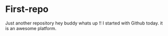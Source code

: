 # First-repo
Just another repository
hey buddy whats up !! I started with Github today.
it is an awesome platform.

